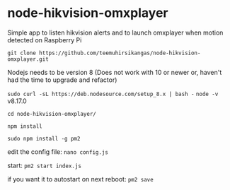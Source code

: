 # node-hikvision-omxplayer

Simple app to listen hikvision alerts and to launch omxplayer when motion detected on Raspberry Pi

`git clone https://github.com/teemuhirsikangas/node-hikvision-omxplayer.git`

Nodejs needs to be version 8 (Does not work with 10 or newer or, haven't had the time to upgrade and refactor)

`sudo curl -sL https://deb.nodesource.com/setup_8.x | bash -`
`node -v`
v8.17.0

`cd node-hikvision-omxplayer/`

`npm install`

`sudo npm install -g pm2`

edit the config file: `nano config.js`

start:
`pm2 start index.js`

if you want it to autostart on next reboot:
`pm2 save`
